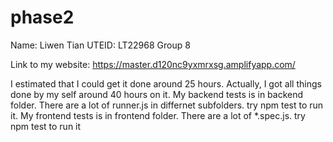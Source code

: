 # phase2
Name: Liwen Tian
UTEID: LT22968
Group 8

Link to my website: https://master.d120nc9yxmrxsg.amplifyapp.com/

I estimated that I could get it done around 25 hours.
Actually, I got all things done by my self around 40 hours on it.
My backend tests is in backend folder. There are a lot of runner.js in differnet subfolders. try npm test to run it.
My frontend tests is in frontend folder. There are a lot of *.spec.js. try npm test to run it


